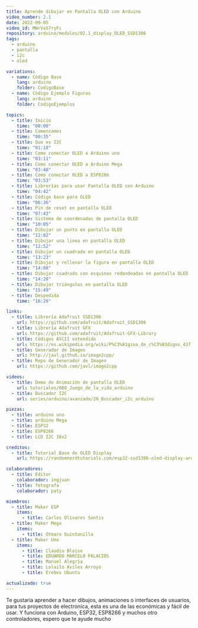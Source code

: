```yaml
---
title: Aprende dibujar en Pantalla OLED con Arduino
video_number: 2.1
date: 2022-09-05
video_id: MWrVaS7ryFc
repository: arduino/modulos/02.1_display_OLED_SSD1306
tags:
  - arduino
  - pantalla
  - i2c
  - oled

variations:
  - name: Código Base
    lang: arduino
    folder: CodigoBase
  - name: Código Ejemplo Figuras
    lang: arduino
    folder: CodigoEjemplos

topics:
  - title: Inicio
    time: "00:00"
  - title: Comenzamos
    time: "00:35"
  - title: Que es I2C
    time: "01:18"
  - title: Como conectar OLED a Arduino uno
    time: "03:11"
  - title: Como conectar OLED a Arduino Mega
    time: "03:48"
  - title: Como conectar OLED a ESP8266
    time: "03:53"
  - title: Librerías para usar Pantalla OLED con Arduino
    time: "04:42"
  - title: Código base para OLED
    time: "06:36"
  - title: Pin de reset en pantalla OLED
    time: "07:43"
  - title: Sistema de coordenadas de pantalla OLED
    time: "10:05"
  - title: Dibujar un punto en pantalla OLED
    time: "12:02"
  - title: Dibujar una linea en pantalla OLED
    time: "12:52"
  - title: Dibujar un cuadrado en pantalla OLED
    time: "13:23"
  - title: Dibujar y rellenar la figura en pantalla OLED
    time: "14:08"
  - title: Dibujar cuadrado con esquinas redondeadas en pantalla OLED
    time: "14:28"
  - title: Dibujar triángulos en pantalla OLED
    time: "15:49"
  - title: Despedida
    time: "16:28"

links:
  - title: Librería Adafruit SSD1306
    url: https://github.com/adafruit/Adafruit_SSD1306
  - title: Librería Adafruit GFX
    url: https://github.com/adafruit/Adafruit-GFX-Library
  - title: Códigos ASCII extendido
    url: https://es.wikipedia.org/wiki/P%C3%A1gina_de_c%C3%B3digos_437
  - title: Generador de Imagen
    url: http://javl.github.io/image2cpp/
  - title: Repo de Generador de Imagen
    url: https://github.com/javl/image2cpp

videos:
  - title: Demo de Animación de pantalla OLED
    url: tutoriales/080_Juego_de_la_vida_arduino
  - title: Buscador I2C
    url: series/arduino/avanzado/20_Buscador_i2c_arduino

piezas:
  - title: arduino uno
  - title: arduino Mega
  - title: ESP32
  - title: ESP8266
  - title: LCD I2C 16x2

creditos:
  - title: Tutorial Base de OLED Display
    url: https://randomnerdtutorials.com/esp32-ssd1306-oled-display-arduino-ide/

colaboradores:
  - title: Editor
    colaborador: ingjuan
  - title: fotografa
    colaborador: paty

miembros:
  - title: Maker ESP
    items:
      - title: Carlos Olivares Santis
  - title: Maker Mega
    items:
      - title: Otmaro Quintanilla
  - title: Maker Uno
    items:
      - title: Claudio Bloise
      - title: EDUARDO MARCELO PALACIOS
      - title: Manuel Alegría
      - title: Lolailo Aviles Arroyo
      - title: Erebos Ubuntu

actualizado: true
---
```


Te gustaría aprender a hacer dibujos, animaciones o interfaces de usuarios, para tus proyectos de electronica, esta es una de las económicas y fácil de usar.
Y funciona con Arduino, ESP32, ESP8266 y muchos otro controladores, espero que te ayude mucho
